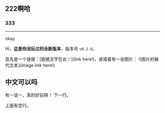 ## 222啊哈
### 333

---

okay

Hi，__这是**你**没玩过的全新版本__，版本号 `v0.1.0`。

首先是一个链接：[链接文字在此！](link here!)，紧接着有一张图片：
![图片的替代文本](image link here!)

## 中文可以吗

有一说一，真的好玩呀！
下一行。

上面有空行。